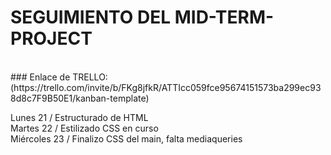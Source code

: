 # SEGUIMIENTO DEL MID-TERM-PROJECT

<br />
### Enlace de TRELLO: (https://trello.com/invite/b/FKg8jfkR/ATTIcc059fce95674151573ba299ec938d8c7F9B50E1/kanban-template)

Lunes 21 / Estructurado de HTML <br>
Martes 22 / Estilizado CSS en curso <br>
Miércoles 23 / Finalizo CSS del main, falta mediaqueries <br>
